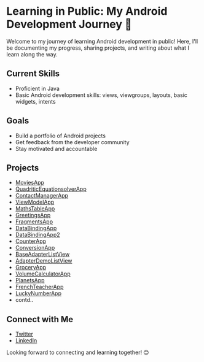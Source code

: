
# Learning in Public: My Android Development Journey 🚀

Welcome to my journey of learning Android development in public! Here, I'll be documenting my progress, sharing projects, and writing about what I learn along the way.

## Current Skills
- Proficient in Java
- Basic Android development skills: views, viewgroups, layouts, basic widgets, intents

## Goals
- Build a portfolio of Android projects
- Get feedback from the developer community
- Stay motivated and accountable

## Projects
- [MoviesApp](https://github.com/kaifali744/MoviesApp)
- [QuadriticEquationsolverApp](https://github.com/kaifali744/QuadriticEquationsolverApp)
- [ContactManagerApp](https://github.com/kaifali744/ContactManagerApp)
- [ViewModelApp](https://github.com/kaifali744/ViewModelApp)
- [MathsTableApp](https://github.com/kaifali744/MathsTableApp)
- [GreetingsApp](https://github.com/kaifali744/GreetingsApp)
- [FragmentsApp](https://github.com/kaifali744/FragmentsApp)
- [DataBindingApp](https://github.com/kaifali744/DataBindingApp)
- [DataBindingApp2](https://github.com/kaifali744/DataBindingApp2)
- [CounterApp](https://github.com/kaifali744/CounterApp)
- [ConversionApp](https://github.com/kaifali744/CounterApp)
- [BaseAdapterListView](https://github.com/kaifali744/CounterApp)
- [AdapterDemoListView](https://github.com/kaifali744/AdapterDemoListView)
- [GroceryApp](https://github.com/kaifali744/GroceryApp)
- [VolumeCalculatorApp](https://github.com/kaifali744/VolumeCalculatorApp)
- [PlanetsApp](https://github.com/kaifali744/PlanetsApp)
- [FrenchTeacherApp](https://github.com/kaifali744/FrenchTeacherApp)
- [LuckyNumberApp](https://github.com/kaifali744/LuckyNumberApp)
- contd..

## Connect with Me
- [Twitter](https://x.com/kaifali744)
- [LinkedIn](https://www.linkedin.com/in/mohammad-kaif-ali-3a19671a0/)

Looking forward to connecting and learning together! 😊
